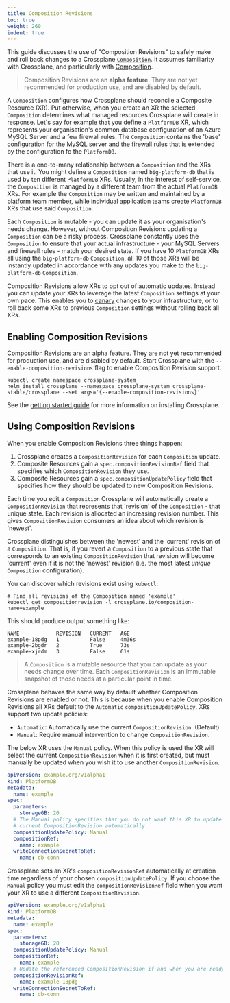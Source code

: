 ```yaml
---
title: Composition Revisions
toc: true
weight: 260
indent: true
---
```


This guide discusses the use of "Composition Revisions" to safely make and roll
back changes to a Crossplane [`Composition`][composition-type]. It assumes
familiarity with Crossplane, and particularly with
[Composition][composition-term].

> Composition Revisions are an __alpha feature__. They are not yet recommended
> for production use, and are disabled by default.

A `Composition` configures how Crossplane should reconcile a Composite Resource
(XR). Put otherwise, when you create an XR the selected `Composition` determines
what managed resources Crossplane will create in response. Let's say for example
that you define a `PlatformDB` XR, which represents your organisation's common
database configuration of an Azure MySQL Server and a few firewall rules. The
`Composition` contains the 'base' configuration for the MySQL server and the
firewall rules that is extended by the configuration fo the `PlatformDB`.

There is a one-to-many relationship between a `Composition` and the XRs that use
it. You might define a `Composition` named `big-platform-db` that is used by ten
different `PlatformDB` XRs. Usually, in the interest of self-service, the
`Composition` is managed by a different team from the actual `PlatformDB` XRs.
For example the `Composition` may be written and maintained by a platform team
member, while individual application teams create `PlatformDB` XRs that use said
`Composition`.

Each `Composition` is mutable - you can update it as your organisation's needs
change. However, without Composition Revisions updating a `Composition` can be a
risky process. Crossplane constantly uses the `Composition` to ensure that your
actual infrastructure - your MySQL Servers and firewall rules - match your
desired state. If you have 10 `PlatformDB` XRs all using the `big-platform-db`
`Composition`, all 10 of those XRs will be instantly updated in accordance with
any updates you make to the `big-platform-db` `Composition`.

Composition Revisions allow XRs to opt out of automatic updates. Instead you can
update your XRs to leverage the latest `Composition` settings at your own pace.
This enables you to [canary] changes to your infrastructure, or to roll back
some XRs to previous `Composition` settings without rolling back all XRs.

## Enabling Composition Revisions

Composition Revisions are an alpha feature. They are not yet recommended for
production use, and are disabled by default. Start Crossplane with the
`--enable-composition-revisions` flag to enable Composition Revision support.

```console
kubectl create namespace crossplane-system
helm install crossplane --namespace crossplane-system crossplane-stable/crossplane --set args='{--enable-composition-revisions}'
```

See the [getting started guide][install-guide] for more information on
installing Crossplane.

## Using Composition Revisions

When you enable Composition Revisions three things happen:

1. Crossplane creates a `CompositionRevision` for each `Composition` update.
1. Composite Resources gain a `spec.compositionRevisionRef` field that specifies
   which `CompositionRevision` they use.
1. Composite Resources gain a `spec.compositionUpdatePolicy` field that
   specifies how they should be updated to new Composition Revisions.

Each time you edit a `Composition` Crossplane will automatically create a
`CompositionRevision` that represents that 'revision' of the `Composition` -
that unique state. Each revision is allocated an increasing revision number.
This gives `CompositionRevision` consumers an idea about which revision is
'newest'.

Crossplane distinguishes between the 'newest' and the 'current' revision of a
`Composition`. That is, if you revert a `Composition` to a previous state that
corresponds to an existing `CompositionRevision` that revision will become
'current' even if it is not the 'newest' revision (i.e. the most latest _unique_
`Composition` configuration).

You can discover which revisions exist using `kubectl`:

```console
# Find all revisions of the Composition named 'example'
kubectl get compositionrevision -l crossplane.io/composition-name=example
```

This should produce output something like:

```console
NAME            REVISION   CURRENT   AGE
example-18pdg   1          False     4m36s
example-2bgdr   2          True      73s
example-xjrdm   3          False     61s
```

> A `Composition` is a mutable resource that you can update as your needs
> change over time. Each `CompositionRevision` is an immutable snapshot of those
> needs at a particular point in time.

Crossplane behaves the same way by default whether Composition Revisions are
enabled or not. This is because when you enable Composition Revisions all XRs
default to the `Automatic` `compositionUpdatePolicy`. XRs support two update
policies:

* `Automatic`: Automatically use the current `CompositionRevision`. (Default)
* `Manual`: Require manual intervention to change `CompositionRevision`.

The below XR uses the `Manual` policy. When this policy is used the XR will
select the current `CompositionRevision` when it is first created, but must
manually be updated when you wish it to use another `CompositionRevision`.

```yaml
apiVersion: example.org/v1alpha1
kind: PlatformDB
metadata:
  name: example
spec:
  parameters:
    storageGB: 20
  # The Manual policy specifies that you do not want this XR to update to the
  # current CompositionRevision automatically.
  compositionUpdatePolicy: Manual
  compositionRef:
    name: example
  writeConnectionSecretToRef:
    name: db-conn
```

Crossplane sets an XR's `compositionRevisionRef` automatically at creation time
regardless of your chosen `compositionUpdatePolicy`. If you choose the `Manual`
policy you must edit the `compositionRevisionRef` field when you want your XR to
use a different `CompositionRevision`.

```yaml
apiVersion: example.org/v1alpha1
kind: PlatformDB
metadata:
  name: example
spec:
  parameters:
    storageGB: 20
  compositionUpdatePolicy: Manual
  compositionRef:
    name: example
  # Update the referenced CompositionRevision if and when you are ready.
  compositionRevisionRef:
    name: example-18pdg
  writeConnectionSecretToRef:
    name: db-conn
```

[composition-type]: ../concepts/composition.md
[composition-term]: ../concepts/terminology.md#composition
[canary]: https://martinfowler.com/bliki/CanaryRelease.html
[install-guide]: ../getting-started/install-configure.md
